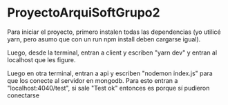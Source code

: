 # ProyectoArquiSoftGrupo2

Para iniciar el proyecto, primero instalen todas las dependencias (yo utilicé yarn, pero asumo que con un run npm install deben cargarse igual).

Luego, desde la terminal, entran a client y escriben "yarn dev" y entran al localhost que les figure.

Luego en otra terminal, entran a api y escriben "nodemon index.js" para que los conecte al servidor en mongodb. Para esto entran a "localhost:4040/test", si sale "Test ok" entonces es porque sí pudieron conectarse
